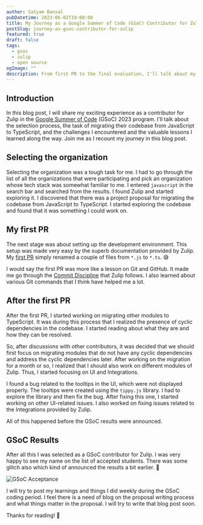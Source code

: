```yaml
---
author: Satyam Bansal
pubDatetime: 2023-06-02T19:00:00
title: My Journey as a Google Summer of Code (GSoC) Contributor for Zulip
postSlug: journey-as-gsoc-contributor-for-zulip
featured: true
draft: false
tags:
  - gsoc
  - zulip
  - open source
ogImage: ""
description: From first PR to the final evaluation, I'll talk about my journey to become a GSoC contributor for Zulip.
---
```


<!-- ## Table of contents -->

## Introduction

In this blog post, I will share my exciting experience as a
contributor for Zulip in the [Google Summer of
Code](https://summerofcode.withgoogle.com/) (GSoC) 2023 program. I'll
talk about the selection process, the task of migrating their codebase
from JavaScript to TypeScript, and the challenges I encountered and
the valuable lessons I learned along the way. Join me as I recount my
journey in this blog post.

## Selecting the organization

Selecting the organization was a tough task for me. I had to go
through the list of all the organizations that were participating and
pick an organization whose tech stack was somewhat familiar to me. I
entered `javascript` in the search bar and searched from the results.
I found Zulip and started exploring it. I discovered that there was a
project proposal for migrating the codebase from JavaScript to
TypeScript. I started exploring the codebase and found that it was
something I could work on.

## My first PR

The next stage was about setting up the development environment. This
setup was made very easy by the superb documentation provided by
Zulip. My [first PR](https://github.com/zulip/zulip/pull/24484) simply
renamed a couple of files from `*.js` to `*.ts`. 😅

I would say the first PR was more like a lesson on Git and GitHub. It
made me go through the [Commit
Discipline](https://zulip.readthedocs.io/en/latest/contributing/commit-discipline.html)
that Zulip follows. I also learned about various Git commands that I
think have helped me a lot.

## After the first PR

After the first PR, I started working on migrating other modules to
TypeScript. It was during this process that I realized the presence of
cyclic dependencies in the codebase. I started reading about what they
are and how they can be resolved.

So, after discussions with other contributors, it was decided that we
should first focus on migrating modules that do not have any cyclic
dependencies and address the cyclic dependencies later. After working
on the migration for a month or so, I realized that I should also work
on different modules of Zulip. Thus, I started focusing on UI and
Integrations.

I found a bug related to the tooltips in the UI, which were not
displayed properly. The tooltips were created using the `tippy.js`
library. I had to explore the library and then fix the bug. After
fixing this one, I started working on other UI-related issues. I also
worked on fixing issues related to the Integrations provided by Zulip.

All of this happened before the GSoC results were announced.

## GSoC Results

After all this I was selected as a GSoC contributor for Zulip. I was
very happy to see my name on the list of accepted students. There was
some glitch also which kind of announced the results a bit earlier. 🤫

![GSoC Acceptance](/assets/gsoc_accepted.png)

I will try to post my learnings and things I did weekly during the
GSoC coding period. I feel there is a need of blog on the proposal
writing process and what things matter in the proposal. I will try to
write that blog post soon.

Thanks for reading! 💓
